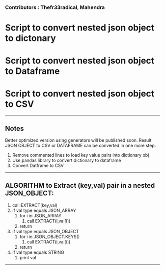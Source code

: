 
### Contributors : Thefr33radical, Mahendra
# Script to convert nested json object to dictonary
# Script to convert nested json object to Dataframe
# Script to convert nested json object to CSV

********************************************************************************

## Notes

Better optimized version using generators will be published soon.
Result JSON OBJECT to CSV or DATAFRAME can be converted in one more step.
 1. Remove commented lines to load key value pairs into dictionary obj
 2. Use pandas library to convert dictionary to dataframe
 3. Convert Datframe to CSV


********************************************************************************
## ALGORITHM to Extract (key,val) pair in a nested JSON_OBJECT:

1. call EXTRACT(key,val)
2. if val type equals JSON_ARRAY
    1. for i in JSON_ARRAY
        1. call EXTRACT(i,val[i])
    2. return
3. if val type equals JSON_OBJECT
    1. for i in  JSON_OBJECT.KEYS()
        1. call EXTRACT(i,val[i])
    2. return
4. if val type equals STRING
    1. print val

**********************************************************************************
